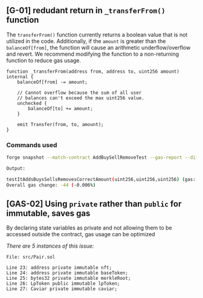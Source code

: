 
## [G-01] redudant return in `_transferFrom()` function

The `transferFrom()` function currently returns a boolean value that is not utilized in the code. Additionally, if the `amount` is greater than the `balanceOf[from]`, the function will cause an arithmetic underflow/overflow and revert. We recommend modifying the function to a non-returning function to reduce gas usage.

```solidity
function _transferFrom(address from, address to, uint256 amount) internal {
	balanceOf[from] -= amount;
	
	// Cannot overflow because the sum of all user
	// balances can't exceed the max uint256 value.
	unchecked {
		balanceOf[to] += amount;
	}
	
	emit Transfer(from, to, amount);
}
```

### Commands used

```bash
forge snapshot --match-contract AddBuySellRemoveTest --gas-report --diff .gas-snapshot-returns-1 -vv
```

```bash
Output:

testItAddsBuysSellsRemovesCorrectAmount(uint256,uint256,uint256) (gas: -44 (-0.006%)) 
Overall gas change: -44 (-0.006%)
```

## [GAS-02] Using `private` rather than `public` for immutable, saves gas

By declaring state variables as private and not allowing them to be accessed outside the contract, gas usage can be optimized

_There are 5 instances of this issue:_

```solidity
File: src/Pair.sol

Line 23: address private immutable nft;
Line 24: address private immutable baseToken;
Line 25: bytes32 private immutable merkleRoot;
Line 26: LpToken public immutable lpToken;
Line 27: Caviar private immutable caviar;

```